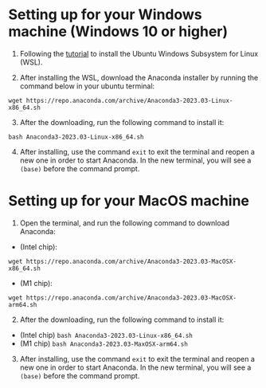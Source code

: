 # Setting up for your Windows machine (Windows 10 or higher)

1. Following the [tutorial](https://ubuntu.com/tutorials/install-ubuntu-on-wsl2-on-windows-11-with-gui-support#1-overview) to install the Ubuntu Windows Subsystem for Linux (WSL). 

2. After installing the WSL, download the Anaconda installer by running the command below in your ubuntu terminal:

```
wget https://repo.anaconda.com/archive/Anaconda3-2023.03-Linux-x86_64.sh
```

3. After the downloading, run the following command to install it:

```
bash Anaconda3-2023.03-Linux-x86_64.sh
```

4. After installing, use the command ```exit``` to exit the terminal and reopen a new one in order to start Anaconda. In the new terminal, you will see a ```(base)``` before the command prompt. 

# Setting up for your MacOS machine

1. Open the terminal, and run the following command to download Anaconda:

* (Intel chip):

```
wget https://repo.anaconda.com/archive/Anaconda3-2023.03-MacOSX-x86_64.sh
```
* (M1 chip):

```
wget https://repo.anaconda.com/archive/Anaconda3-2023.03-MacOSX-arm64.sh
```

2. After the downloading, run the following command to install it:
* (Intel chip) ```bash Anaconda3-2023.03-Linux-x86_64.sh```
* (M1 chip) ```bash Anaconda3-2023.03-MaxOSX-arm64.sh```

3. After installing, use the command ```exit``` to exit the terminal and reopen a new one in order to start Anaconda. In the new terminal, you will see a ```(base)``` before the command prompt. 